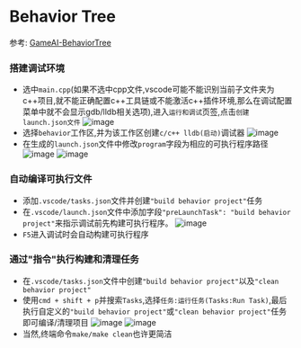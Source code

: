 # Behavior Tree
参考: [GameAI-BehaviorTree](https://github.com/zzwzfy/GameAI-BehaviorTree)

### 搭建调试环境
* 选中`main.cpp`(如果不选中cpp文件,vscode可能不能识别当前子文件夹为c++项目,就不能正确配置c++工具链或不能激活c++插件环境,那么在调试配置菜单中就不会显示gdb/lldb相关选项),进入`运行和调试`页签,点击`创建launch.json文件`
![image](../images/vscode/vscode_create_cpp_debug_settings01.png)
* 选择`behavior`工作区,并为该工作区创建`c/c++ lldb(启动)`调试器
![image](../images/vscode/vscode_create_cpp_debug_settings02.png)
* 在生成的`launch.json`文件中修改`program`字段为相应的可执行程序路径
![image](../images/vscode/vscode_create_cpp_debug_settings03.png)
![image](../images/vscode/vscode_create_cpp_debug_settings04.png)

### 自动编译可执行文件
* 添加`.vscode/tasks.json`文件并创建`"build behavior project"`任务
* 在`.vscode/launch.json`文件中添加字段`"preLaunchTask": "build behavior project"`来指示调试前先构建可执行程序。
![image](../images/vscode/vscode_create_cpp_debug_settings07.png)
* `F5`进入调试时会自动构建可执行程序

### 通过"指令"执行构建和清理任务
* 在`.vscode/tasks.json`文件中创建`"build behavior project"`以及`"clean behavior project"`
* 使用`cmd + shift + p`并搜索`Tasks`,选择`任务:运行任务(Tasks:Run Task)`,最后执行自定义的`"build behavior project"`或`"clean behavior project"`任务即可编译/清理项目
![image](../images/vscode/vscode_create_cpp_debug_settings08.png)
![image](../images/vscode/vscode_create_cpp_debug_settings09.png)
* 当然,终端命令`make/make clean`也许更简洁